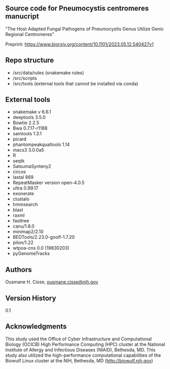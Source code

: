 ## Source code for Pneumocystis centromeres manucript

 "The Host Adapted Fungal Pathogens of Pneumocystis Genus Utilize Genic Regional Centromeres"
 
 Preprint: https://www.biorxiv.org/content/10.1101/2023.05.12.540427v1

## Repo structure

* /src/data/rules (snakemake rules)
* /src/scripts
* /src/tools (external tools that cannot be installed via conda)


## External tools

* snakemake v 6.6.1
* deeptools 3.5.0
* Bowtie 2.2.5
* Bwa 0.7.17-r1188
* samtools 1.3.1
* picard
* phantompeakqualtools 1.14
* macs3 3.0.0a5
* R
* seqtk
* SatsumaSynteny2
* circos
* lastal 869
* RepeatMasker version open-4.0.5 
* ultra 0.99.17
* exonerate
* clustalo
* hmmsearch
* blast
* raxml
* fasttree
* canu/1.8.0
* minimap2/2.10
* BEDTools/2.23.0-goolf-1.7.20
* pilon/1.22
* wtpoa-cns 0.0 (19830203)
* pyGenomeTracks

## Authors
Ousmane H. Cisse, <ousmane.cisse@nih.gov>


## Version History
0.1

## Acknowledgments
This study used the Office of Cyber Infrastructure and Computational Biology (OCICB) High Performance Computing (HPC) cluster at the National Institute of Allergy and Infectious Diseases (NIAID), Bethesda, MD. This study also utilized the high-performance computational capabilities of the Biowulf Linux cluster at the NIH, Bethesda, MD (http://biowulf.nih.gov)
